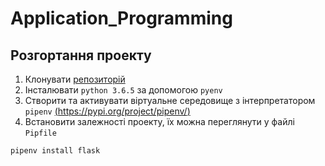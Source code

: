 # Application_Programming
## Розгортання проекту
1. Клонувати [репозиторій](https://github.com/AnastasiiaKudybovska/Application_Programming.git)
2. Інсталювати `python 3.6.5` за допомогою `pyenv`
3. Створити та активувати віртуальне середовище з інтерпретатором `pipenv` [(https://pypi.org/project/pipenv/)](https://pypi.org/project/pipenv/)
5. Встановити залежності проекту, їх можна переглянути у файлі `Pipfile`

```
pipenv install flask
``` 

